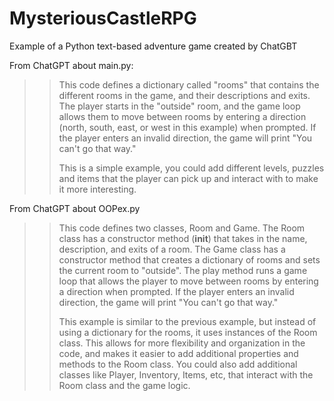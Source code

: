 # MysteriousCastleRPG
Example of a Python text-based adventure game created by ChatGBT

From ChatGPT about main.py:
>>This code defines a dictionary called "rooms" that contains the different rooms in the game, and their descriptions and exits. The player starts in the "outside" room, and the game loop allows them to move between rooms by entering a direction (north, south, east, or west in this example) when         prompted. If the player enters an invalid direction, the game will print "You can't go that way."
>>
>>This is a simple example, you could add different levels, puzzles and items that the player can pick up and interact with to make it more interesting.

From ChatGPT about OOPex.py
>>This code defines two classes, Room and Game. The Room class has a constructor method (__init__) that takes in the name, description, and exits of a room. The Game class has a constructor method that creates a dictionary of rooms and sets the current room to "outside". The play method runs a game loop that allows the player to move between rooms by entering a direction when prompted. If the player enters an invalid direction, the game will print "You can't go that way."
>>
>>This example is similar to the previous example, but instead of using a dictionary for the rooms, it uses instances of the Room class. This allows for more flexibility and organization in the code, and makes it easier to add additional properties and methods to the Room class. You could also add additional classes like Player, Inventory, Items, etc, that interact with the Room class and the game logic.

